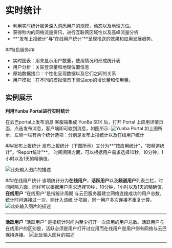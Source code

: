 # 实时统计

 - 利用实时统计服务深入洞悉用户的规模，动态以及地理方位。
 - 获得秒内的网络流量资讯，进行互联网区域性以及高峰流量分析
 - **“发布上报统计”**与**“在线用户统计”**呈现推送的效果和应用发展趋势。

##特色服务##

 - 实时图表：用来显示用户数量，使用情况和形成统计表
 - 用户分析：关联登录量和地理位置信息
 - 原始数据接口：个性化呈现数据以及它们之间的关系
 - 用户模拟：在不同的模拟情景下测试app的增长量和使用量。

## 实例展示 ##

**利用Yunba Portal进行实时统计**

在云巴portal上发布消息 客服端集成 YunBa SDK 后，打开 Portal 上应用详情页面，点击发布消息，客户端即可收到消息，如图所示:
![Yunba Portal][1]
如上图所示，左侧一栏有两个统计选项：分别是发布上报统计以及在线用户统计

###发布上报统计
  发布上报统计（下图所示）又分为**“按应用统计”**，**“按频道统计”**，**“Report统计”**，   时间间隔方面，可以根据用户需求选择10秒，10分钟，1小时以及1天的精确值。

![此处输入图片的描述][2]

###在线用户统计
   该项统计分为**在线用户**，**活跃用户**以及**频道用户**列表三栏，时间间隔方面，同样可以根据用户需求选择10秒，10分钟，1小时以及1天的精确值。
 **在线用户**
“在线用户”是指统计周期 与云巴服务器建立网络连接成功的用户总数。统计时间连接过一次，则计入该统	计项目，同一用户多次连接不重复计算。
![此处输入图片的描述][3]

---
 **活跃用户**
“活跃用户” 是指统计时间内至少打开一次应用的用户总数。活跃用户与在线用户的区别是，活跃必须是用户打开过应用而在线用户是用户侧有网络与云巴保持连接。
![此处输入图片的描述][4]


---




  [1]: https://cloud.githubusercontent.com/assets/12043658/7466741/ea284dc8-f31b-11e4-937f-519c501aec4b.png
  [2]: https://cloud.githubusercontent.com/assets/12043658/7466743/ebaf61c2-f31b-11e4-96cc-d5a84b5ab927.png
  [3]: https://cloud.githubusercontent.com/assets/12043658/7466744/ecb594a6-f31b-11e4-93e0-53007f4b2b93.png
  [4]: https://cloud.githubusercontent.com/assets/12043658/7466745/edb888ae-f31b-11e4-8916-89572fa6ce2f.png
